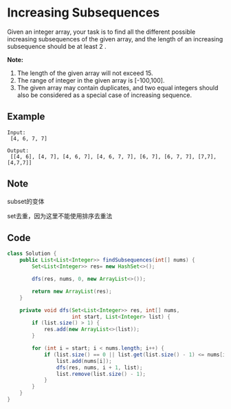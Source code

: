 # Increasing Subsequences

Given an integer array, your task is to find all the different possible increasing subsequences of the given array, and the length of an increasing subsequence should be at least 2 .

**Note:**

1. The length of the given array will not exceed 15.
2. The range of integer in the given array is \[-100,100].
3. The given array may contain duplicates, and two equal integers should also be considered as a special case of increasing sequence.

## **Example**

```
Input:
 [4, 6, 7, 7]

Output:
 [[4, 6], [4, 7], [4, 6, 7], [4, 6, 7, 7], [6, 7], [6, 7, 7], [7,7], [4,7,7]]
```

## Note

subset的变体

set去重，因为这里不能使用排序去重法

## Code

```java
class Solution {
    public List<List<Integer>> findSubsequences(int[] nums) {
        Set<List<Integer>> res= new HashSet<>();

        dfs(res, nums, 0, new ArrayList<>());

        return new ArrayList(res);
    }

    private void dfs(Set<List<Integer>> res, int[] nums, 
                     int start, List<Integer> list) {
        if (list.size() > 1) {
            res.add(new ArrayList<>(list));
        }

        for (int i = start; i < nums.length; i++) {
            if (list.size() == 0 || list.get(list.size() - 1) <= nums[i]) {
                list.add(nums[i]);
                dfs(res, nums, i + 1, list);
                list.remove(list.size() - 1);
            }
        }
    }
}
```
